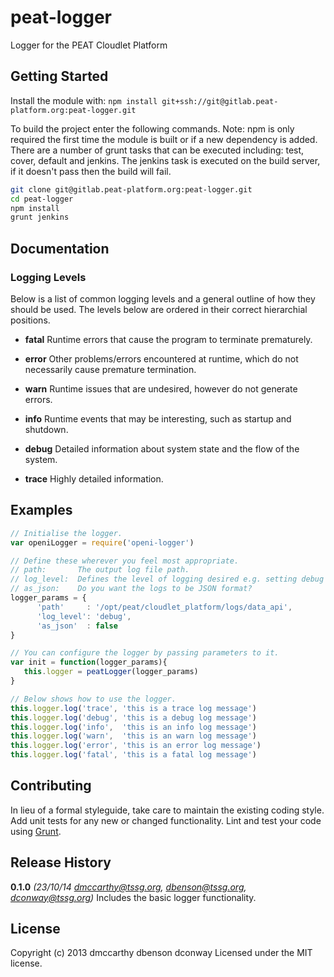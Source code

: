 # peat-logger

Logger for the PEAT Cloudlet Platform

## Getting Started
Install the module with: `npm install git+ssh://git@gitlab.peat-platform.org:peat-logger.git`

To build the project enter the following commands. Note: npm is only required the first time the module is built or if a new dependency is added. There are a number of grunt tasks that can be executed including: test, cover, default and jenkins. The jenkins task is executed on the build server, if it doesn't pass then the build will fail.

```bash
git clone git@gitlab.peat-platform.org:peat-logger.git
cd peat-logger
npm install
grunt jenkins
```

## Documentation

### Logging Levels

Below is a list of common logging levels and a general outline of how they should be used. 
The levels below are ordered in their correct hierarchial positions.

*  __fatal__
   Runtime errors that cause the program to terminate prematurely.

*  __error__
   Other problems/errors encountered at runtime, which do not necessarily cause premature termination.

*  __warn__
   Runtime issues that are undesired, however do not generate errors.

*  __info__
   Runtime events that may be interesting, such as startup and shutdown.

*  __debug__
   Detailed information about system state and the flow of the system.

*  __trace__
   Highly detailed information.

## Examples

```javascript
// Initialise the logger.
var openiLogger = require('openi-logger')

// Define these wherever you feel most appropriate.
// path:       The output log file path.
// log_level:  Defines the level of logging desired e.g. setting debug will not record trace messages but will record debug and everything higher(see above).
// as_json:    Do you want the logs to be JSON format?
logger_params = {
      'path'     : '/opt/peat/cloudlet_platform/logs/data_api',
      'log_level': 'debug',
      'as_json'  : false
}

// You can configure the logger by passing parameters to it.
var init = function(logger_params){
   this.logger = peatLogger(logger_params)
}

// Below shows how to use the logger.
this.logger.log('trace', 'this is a trace log message')
this.logger.log('debug', 'this is a debug log message')
this.logger.log('info',  'this is an info log message')
this.logger.log('warn',  'this is an warn log message')
this.logger.log('error', 'this is an error log message')
this.logger.log('fatal', 'this is a fatal log message')
```

## Contributing
In lieu of a formal styleguide, take care to maintain the existing coding style. Add unit tests for any new or changed functionality. Lint and test your code using [Grunt](http://gruntjs.com/).

## Release History
**0.1.0** *(23/10/14 dmccarthy@tssg.org, dbenson@tssg.org, dconway@tssg.org)* Includes the basic logger functionality.

## License
Copyright (c) 2013 dmccarthy dbenson dconway
Licensed under the MIT license.
